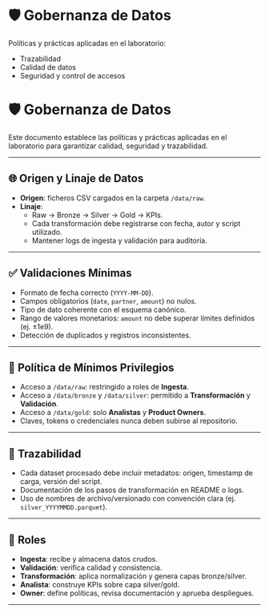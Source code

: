 # 🛡️ Gobernanza de Datos

Políticas y prácticas aplicadas en el laboratorio:
- Trazabilidad
- Calidad de datos
- Seguridad y control de accesos
# 🛡️ Gobernanza de Datos

Este documento establece las políticas y prácticas aplicadas en el laboratorio para garantizar calidad, seguridad y trazabilidad.

---

## 🌐 Origen y Linaje de Datos
- **Origen**: ficheros CSV cargados en la carpeta `/data/raw`.
- **Linaje**:
  - Raw → Bronze → Silver → Gold → KPIs.
  - Cada transformación debe registrarse con fecha, autor y script utilizado.
  - Mantener logs de ingesta y validación para auditoría.

---

## ✅ Validaciones Mínimas
- Formato de fecha correcto (`YYYY-MM-DD`).
- Campos obligatorios (`date`, `partner`, `amount`) no nulos.
- Tipo de dato coherente con el esquema canónico.
- Rango de valores monetarios: `amount` no debe superar límites definidos (ej. ±1e9).
- Detección de duplicados y registros inconsistentes.

---

## 🔐 Política de Mínimos Privilegios
- Acceso a `/data/raw`: restringido a roles de **Ingesta**.
- Acceso a `/data/bronze` y `/data/silver`: permitido a **Transformación** y **Validación**.
- Acceso a `/data/gold`: solo **Analistas** y **Product Owners**.
- Claves, tokens o credenciales nunca deben subirse al repositorio.

---

## 🧾 Trazabilidad
- Cada dataset procesado debe incluir metadatos: origen, timestamp de carga, versión del script.
- Documentación de los pasos de transformación en README o logs.
- Uso de nombres de archivo/versionado con convención clara (ej. `silver_YYYYMMDD.parquet`).

---

## 👥 Roles
- **Ingesta**: recibe y almacena datos crudos.
- **Validación**: verifica calidad y consistencia.
- **Transformación**: aplica normalización y genera capas bronze/silver.
- **Analista**: construye KPIs sobre capa silver/gold.
- **Owner**: define políticas, revisa documentación y aprueba despliegues.

---
